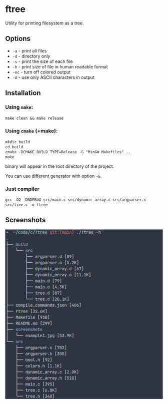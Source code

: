 # ftree

Utility for printing filesystem as a tree.

## Options

- `-a` - print all files
- `-d` - directory only
- `-s` - print the size of each file
- `-h` - print size of file in human readable format
- `-nc` - turn off colored output
- `-A` - use only ASCII characters in output

## Installation

### Using `make`:

`make clean && make release`

### Using `cmake` (+make):

```
mkdir build
cd build
cmake -DCMAKE_BUILD_TYPE=Release -G "MinGW Makefiles" ..
make
```

binary will appear in the root directory of the project.


You can use different generator with option `-G`.

### Just compiler

```
gcc -O2 -DNDEBUG src/main.c src/dynamic_array.c src/argparser.c src/tree.c -o ftree
```

## Screenshots

![ftree](./screenshots/example1.jpg "ftree")
